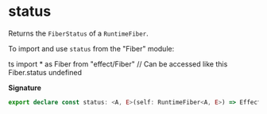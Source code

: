 # status

Returns the `FiberStatus` of a `RuntimeFiber`.

To import and use `status` from the "Fiber" module:

ts
import \* as Fiber from "effect/Fiber"
// Can be accessed like this
Fiber.status
undefined

**Signature**

```ts
export declare const status: <A, E>(self: RuntimeFiber<A, E>) => Effect.Effect<FiberStatus.FiberStatus>
```
